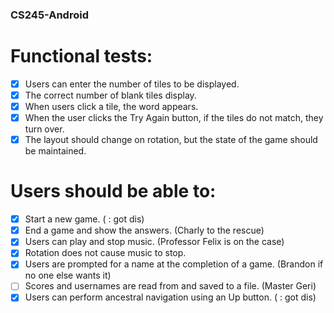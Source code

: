 ### CS245-Android

# Functional tests:
- [x] Users can enter the number of tiles to be displayed.
- [x] The correct number of blank tiles display.
- [x] When users click a tile, the word appears.
- [x] When the user clicks the Try Again button, if the tiles do not match, they turn over.
- [x] The layout should change on rotation, but the state of the game should be maintained.
# Users should be able to:
- [x] Start a new game. ( : got dis)
- [x] End a game and show the answers. (Charly to the rescue)
- [x] Users can play and stop music. (Professor Felix is on the case)
- [x] Rotation does not cause music to stop.
- [x] Users are prompted for a name at the completion of a game. (Brandon if no one else wants it)
- [ ] Scores and usernames are read from and saved to a file. (Master Geri)
- [x] Users can perform ancestral navigation using an Up button. ( : got dis)
